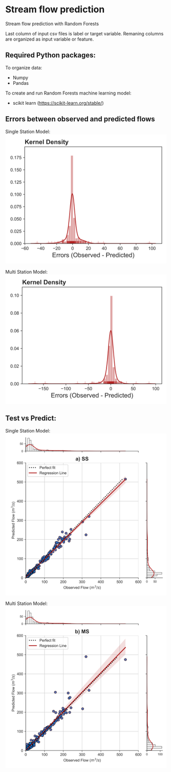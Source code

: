 # Stream flow prediction
 Stream flow prediction with Random Forests

 Last column of input csv files is label or target variable. Remaning columns are organized as input variable or feature.

 ## Required Python packages:
 To organize data:
 * Numpy
 * Pandas
 
 To create and run Random Forests machine learning model:
 * scikit learn (https://scikit-learn.org/stable/)

## Errors between observed and predicted flows

Single Station Model:
![errors](plots/histogram_ss.png) 

Multi Station Model:
![errors](plots/histogram_ms.png) 

## Test vs Predict:

Single Station Model:
![errors](plots/TestvsPredict_joint_ss.png) 

Multi Station Model:
![errors](plots/TestvsPredict_joint_ms.png) 
